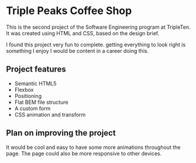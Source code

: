 # Triple Peaks Coffee Shop

This is the second project of the Software Engineering program at TripleTen. It was created using HTML and CSS, based on the design brief.

I found this project very fun to complete. getting everything to look right is something I enjoy I would be content in a career doing this.

## Project features

- Semantic HTML5
- Flexbox
- Positioning
- Flat BEM file structure
- A custom form
- CSS animation and transform

## Plan on improving the project

It would be cool and easy to have some more animations throughout the page. The page could also be more responsive to other devices.
